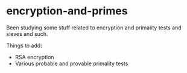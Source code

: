 # encryption-and-primes
Been studying some stuff related to encryption and primality tests and sieves and such.

Things to add:
- RSA encryption
- Various probable and provable primality tests
